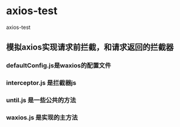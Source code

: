 # axios-test
axios-test

## 模拟axios实现请求前拦截，和请求返回的拦截器 

### defaultConfig.js是waxios的配置文件

### interceptor.js 是拦截器js

### until.js 是一些公共的方法

### waxios.js 是实现的主方法




